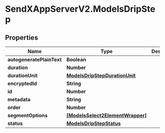 # SendXAppServerV2.ModelsDripStep

## Properties
Name | Type | Description | Notes
------------ | ------------- | ------------- | -------------
**autogeneratePlainText** | **Boolean** |  | [optional] 
**duration** | **Number** |  | [optional] 
**durationUnit** | [**ModelsDripStepDurationUnit**](ModelsDripStepDurationUnit.md) |  | [optional] 
**encryptedId** | **String** |  | [optional] 
**id** | **Number** |  | [optional] 
**metadata** | **String** |  | [optional] 
**order** | **Number** |  | [optional] 
**segmentOptions** | [**[ModelsSelect2ElementWrapper]**](ModelsSelect2ElementWrapper.md) |  | [optional] 
**status** | [**ModelsDripStepStatus**](ModelsDripStepStatus.md) |  | [optional] 


